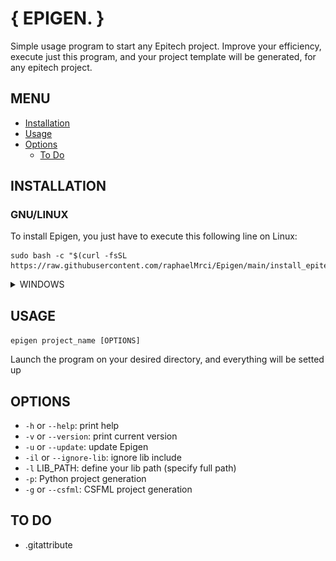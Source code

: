 # { EPIGEN. }

Simple usage program to start any Epitech project.
Improve your efficiency, execute just this program, and your project template will be generated, for any epitech project.

## MENU

-   [Installation](#installation)
-   [Usage](#usage)
-   [Options](#options)
    -   [To Do](#to-do)

## INSTALLATION

### GNU/LINUX

To install Epigen, you just have to execute this following line on Linux:

```
sudo bash -c "$(curl -fsSL https://raw.githubusercontent.com/raphaelMrci/Epigen/main/install_epitech_gen.sh)"
```

<details>
  <summary>WINDOWS</summary>

### WINDOWS

To install EPIGEN on your Windows computer, you must follow those steps:

-   Download Epigen project zipped folder [(download here)](https://github.com/raphaelMrci/Epigen/archive/refs/heads/main.zip)
-   Unzip it where you want (I suggest you to put it on your Program Files, but you are free on this point)
-   Add the program directory to the PATH: - Press Win button, and type `envir...`. Windows must suggest you something like `edit the system environment variables`. Open it.

![](assets/win_env.PNG)

-   Click on `Environment variables`.

![](assets/win_properties.PNG)

-   You will see a window with your user variables. Under this field, click on `Path` variable.

![](assets/win_env_vars.PNG)

-   A list will appear. Click on a blank field, and write your Epigen folder path.

![](assets/win_path.PNG)

<details>
    <summary>For clean installation (optional)</summary>
The Windows installation is not perfect. Some files are useless, so you can remove them.

-   .github
-   .git
-   assets
-   epitech_gen.sh
-   install_epitech_gen.sh
-   READEME.md
-   uninstaller.sh
</details>
Congratulations, you can now use Epigen on your Windows device !
</details>

## USAGE

`epigen project_name [OPTIONS]`

Launch the program on your desired directory, and everything will be setted up

## OPTIONS

-   `-h` or `--help`: print help
-   `-v` or `--version`: print current version
-   `-u` or `--update`: update Epigen
-   `-il` or `--ignore-lib`: ignore lib include
-   `-l` LIB_PATH: define your lib path (specify full path)
-   `-p`: Python project generation
-   `-g` or `--csfml`: CSFML project generation

## TO DO

-   .gitattribute
